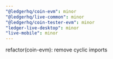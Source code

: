 ```yaml
---
"@ledgerhq/coin-evm": minor
"@ledgerhq/live-common": minor
"@ledgerhq/coin-tester-evm": minor
"ledger-live-desktop": minor
"live-mobile": minor
---
```


refactor(coin-evm): remove cyclic imports
